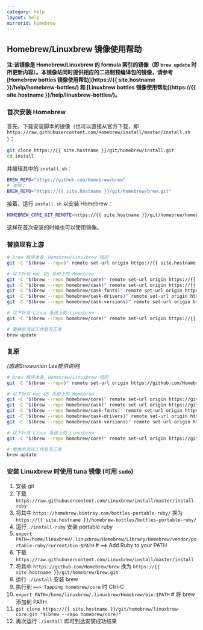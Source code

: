 ```yaml
---
category: help
layout: help
mirrorid: homebrew
---
```


## Homebrew/Linuxbrew 镜像使用帮助

**注:该镜像是 Homebrew/Linuxbrew 的 formula 索引的镜像（即 `brew update` 时所更新内容）。本镜像站同时提供相应的二进制预编译包的镜像，请参考 [Homebrew bottles 镜像使用帮助](https://{{ site.hostname }}/help/homebrew-bottles/) 和 [Linuxbrew bottles 镜像使用帮助](https://{{ site.hostname }}/help/linuxbrew-bottles/)。**

### 首次安装 Homebrew

首先，下载安装脚本的镜像（也可以直接从官方下载，即 `https://raw.githubusercontent.com/Homebrew/install/master/install.sh` ）：

```bash
git clone https://{{ site.hostname }}/git/homebrew/install.git
cd install
```

并编辑其中的 `install.sh`：

```bash
BREW_REPO="https://github.com/Homebrew/brew"
# 改成：
BREW_REPO="https://{{ site.hostname }}/git/homebrew/brew.git"
```

接着，运行 `install.sh` 以安装 Homebrew：

```bash
HOMEBREW_CORE_GIT_REMOTE=https://{{ site.hostname }}/git/homebrew/homebrew-core.git bash install.sh
```

这样在首次安装的时候也可以使用镜像。

### 替换现有上游

```bash
# brew 程序本身，Homebrew/Linuxbrew 相同
git -C "$(brew --repo)" remote set-url origin https://{{ site.hostname }}/git/homebrew/brew.git

# 以下针对 mac OS 系统上的 Homebrew
git -C "$(brew --repo homebrew/core)" remote set-url origin https://{{ site.hostname }}/git/homebrew/homebrew-core.git
git -C "$(brew --repo homebrew/cask)" remote set-url origin https://{{ site.hostname }}/git/homebrew/homebrew-cask.git
git -C "$(brew --repo homebrew/cask-fonts)" remote set-url origin https://{{ site.hostname }}/git/homebrew/homebrew-cask-fonts.git
git -C "$(brew --repo homebrew/cask-drivers)" remote set-url origin https://{{ site.hostname }}/git/homebrew/homebrew-cask-drivers.git
git -C "$(brew --repo homebrew/cask-versions)" remote set-url origin https://{{ site.hostname }}/git/homebrew/homebrew-cask-versions.git

# 以下针对 Linux 系统上的 Linuxbrew
git -C "$(brew --repo homebrew/core)" remote set-url origin https://{{ site.hostname }}/git/homebrew/linuxbrew-core.git

# 更换后测试工作是否正常
brew update
```

### 复原

_(感谢Snowonion Lee提供说明)_

```bash
# brew 程序本身，Homebrew/Linuxbrew 相同
git -C "$(brew --repo)" remote set-url origin https://github.com/Homebrew/brew.git

# 以下针对 mac OS 系统上的 Homebrew
git -C "$(brew --repo homebrew/core)" remote set-url origin https://github.com/Homebrew/homebrew-core.git
git -C "$(brew --repo homebrew/cask)" remote set-url origin https://github.com/Homebrew/homebrew-cask.git
git -C "$(brew --repo homebrew/cask-fonts)" remote set-url origin https://github.com/Homebrew/homebrew-cask-fonts.git
git -C "$(brew --repo homebrew/cask-drivers)" remote set-url origin https://github.com/Homebrew/homebrew-cask-drivers.git
git -C "$(brew --repo homebrew/cask-versions)" remote set-url origin https://github.com/Homebrew/homebrew-cask-versions.git

# 以下针对 Linux 系统上的 Linuxbrew
git -C "$(brew --repo homebrew/core)" remote set-url origin https://github.com/Homebrew/linuxbrew-core.git

# 更换后测试工作是否正常
brew update
```

### 安装 Linuxbrew 时使用 tuna 镜像 (可用 `sudo`)

1. 安装 git
2. 下载 `https://raw.githubusercontent.com/Linuxbrew/install/master/install-ruby`
3. 将其中 `https://homebrew.bintray.com/bottles-portable-ruby/` 换为 `https://{{ site.hostname }}/homebrew-bottles/bottles-portable-ruby/`
4. 运行 `./install-ruby` 安装 portable ruby
5. `export PATH=/home/linuxbrew/.linuxbrew/Homebrew/Library/Homebrew/vendor/portable-ruby/current/bin:$PATH` # ==> Add Ruby to your PATH
6. 下载 `https://raw.githubusercontent.com/Linuxbrew/install/master/install`
7. 将其中 `https://github.com/Homebrew/brew` 换为 `https://{{ site.hostname }}/git/homebrew/brew.git`
8. 运行 `./install` 安装 brew
9. 执行到 `==> Tapping homebrew/core` 时 Ctrl-C
10. `export PATH=/home/linuxbrew/.linuxbrew/Homebrew/bin:$PATH` # 将 brew 添加到 PATH
11. `git clone https://{{ site.hostname }}/git/homebrew/linuxbrew-core.git "$(brew --repo homebrew/core)"`
12. 再次运行 `./install` 即可到达安装成功结果

